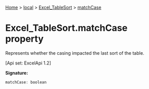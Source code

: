[Home](./index) &gt; [local](local.md) &gt; [Excel\_TableSort](local.excel_tablesort.md) &gt; [matchCase](local.excel_tablesort.matchcase.md)

# Excel\_TableSort.matchCase property

Represents whether the casing impacted the last sort of the table. 

 \[Api set: ExcelApi 1.2\]

**Signature:**
```javascript
matchCase: boolean
```
